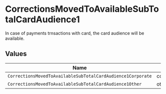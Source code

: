 # CorrectionsMovedToAvailableSubTotalCardAudience1

In case of payments trnsactions with card, the card audience will be available.


## Values

| Name                                                        | Value                                                       |
| ----------------------------------------------------------- | ----------------------------------------------------------- |
| `CorrectionsMovedToAvailableSubTotalCardAudience1Corporate` | corporate                                                   |
| `CorrectionsMovedToAvailableSubTotalCardAudience1Other`     | other                                                       |